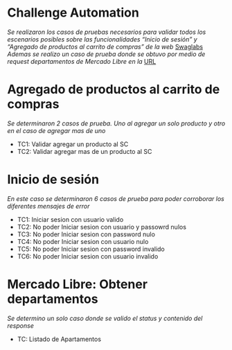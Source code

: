 # Challenge Automation

_Se realizaron los casos de pruebas necesarios para validar todos los escenarios posibles sobre las funcionalidades “Inicio de sesión” y “Agregado de productos al carrito de compras” de la web_ [Swaglabs](https://www.saucedemo.com/) 
_Ademas se realizo un caso de prueba donde se obtuvo por medio de request departamentos de Mercado Libre en la_ [URL](https://www.mercadolibre.com.ar/menu/departments) 

# Agregado de productos al carrito de compras
_Se determinaron 2 casos de prueba. Uno al agregar un solo producto y otro en el caso de agregar mas de uno_
- TC1: Validar agregar un producto al SC 
- TC2: Validar agregar mas de un producto al SC 

# Inicio de sesión
_En este caso se determinaron 6 casos de prueba para poder corroborar los diferentes mensajes de error_
- TC1: Iniciar sesion con usuario valido 
- TC2: No poder Iniciar sesion con usuario y passowrd nulos 
- TC3: No poder Iniciar sesion con password nulo 
- TC4: No poder Iniciar sesion con usuario nulo 
- TC5: No poder Iniciar sesion con password invalido 
- TC6: No poder Iniciar sesion con usuario invalido 

# Mercado Libre: Obtener departamentos
_Se determino un solo caso donde se valido el status y contenido del response_
- TC: Listado de Apartamentos 
